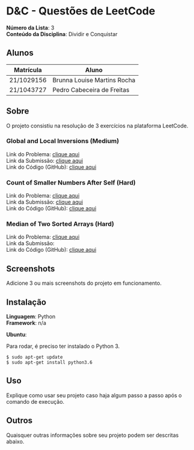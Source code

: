 # D&C - Questões de LeetCode

**Número da Lista**: 3<br>
**Conteúdo da Disciplina**: Dividir e Conquistar<br>

## Alunos
|Matrícula | Aluno |
| -- | -- |
| 21/1029156  |  Brunna Louise Martins Rocha |
| 21/1043727  |  Pedro Cabeceira de Freitas |

## Sobre 

O projeto consistiu na resolução de 3 exercícios na plataforma LeetCode.

### Global and Local Inversions (Medium)

Link do Problema: [clique aqui](https://leetcode.com/problems/global-and-local-inversions/description/) <br>
Link da Submissão: [clique aqui](https://leetcode.com/problems/global-and-local-inversions/submissions/1483979403) <br>
Link do Código (GitHub): [clique aqui]() <br>

### Count of Smaller Numbers After Self (Hard)

Link do Problema: [clique aqui](https://leetcode.com/problems/count-of-smaller-numbers-after-self/description/) <br>
Link da Submissão: [clique aqui](https://leetcode.com/problems/count-of-smaller-numbers-after-self/submissions/1482268013/)<br>
Link do Código (GitHub): [clique aqui]() <br>

### Median of Two Sorted Arrays (Hard)

Link do Problema: [clique aqui](https://leetcode.com/problems/median-of-two-sorted-arrays/description/)<br>
Link da Submissão: <br>
Link do Código (GitHub): [clique aqui](https://github.com/projeto-de-algoritmos-2024/D-C_LeetCode/blob/master/median_of_two_sorted_arrays.py) <br>

## Screenshots
Adicione 3 ou mais screenshots do projeto em funcionamento.

## Instalação 
**Linguagem**: Python<br>
**Framework**: n/a<br>

**Ubuntu**:

Para rodar, é preciso ter instalado o Python 3.

```
$ sudo apt-get update
$ sudo apt-get install python3.6
```

## Uso 
Explique como usar seu projeto caso haja algum passo a passo após o comando de execução.

## Outros 
Quaisquer outras informações sobre seu projeto podem ser descritas abaixo.




